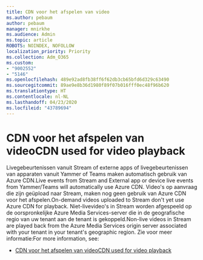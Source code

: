 ```yaml
---
title: CDN voor het afspelen van video
ms.author: pebaum
author: pebaum
manager: mnirkhe
ms.audience: Admin
ms.topic: article
ROBOTS: NOINDEX, NOFOLLOW
localization_priority: Priority
ms.collection: Adm_O365
ms.custom:
- "9002552"
- "5146"
ms.openlocfilehash: 489e92ad8fb38ff6f62db3cb65bfd6d329c63490
ms.sourcegitcommit: 89ae9e8b36d1980f89f07b016fff0ec48f96b620
ms.translationtype: HT
ms.contentlocale: nl-NL
ms.lasthandoff: 04/23/2020
ms.locfileid: "43789694"
---
```

# <a name="cdn-used-for-video-playback"></a><span data-ttu-id="22aa4-102">CDN voor het afspelen van video</span><span class="sxs-lookup"><span data-stu-id="22aa4-102">CDN used for video playback</span></span>

<span data-ttu-id="22aa4-103">Livegebeurtenissen vanuit Stream of externe apps of livegebeurtenissen van apparaten vanuit Yammer of Teams maken automatisch gebruik van Azure CDN.</span><span class="sxs-lookup"><span data-stu-id="22aa4-103">Live events from Stream and External app or device live events from Yammer/Teams will automatically use Azure CDN.</span></span> <span data-ttu-id="22aa4-104">Video's op aanvraag die zijn geüpload naar Stream, maken nog geen gebruik van Azure CDN voor het afspelen.</span><span class="sxs-lookup"><span data-stu-id="22aa4-104">On-demand videos uploaded to Stream don't yet use Azure CDN for playback.</span></span> <span data-ttu-id="22aa4-105">Niet-livevideo's in Stream worden afgespeeld op de oorspronkelijke Azure Media Services-server die in de geografische regio van uw tenant aan de tenant is gekoppeld.</span><span class="sxs-lookup"><span data-stu-id="22aa4-105">Non-live videos in Stream are played back from the Azure Media Services origin server associated with your tenant in your tenant's geographic region.</span></span> <span data-ttu-id="22aa4-106">Zie voor meer informatie:</span><span class="sxs-lookup"><span data-stu-id="22aa4-106">For more information, see:</span></span>

- [<span data-ttu-id="22aa4-107">CDN voor het afspelen van video</span><span class="sxs-lookup"><span data-stu-id="22aa4-107">CDN used for video playback</span></span>](https://docs.microsoft.com/nl-NL/stream/network-overview#cdn-used-for-video-playback)
